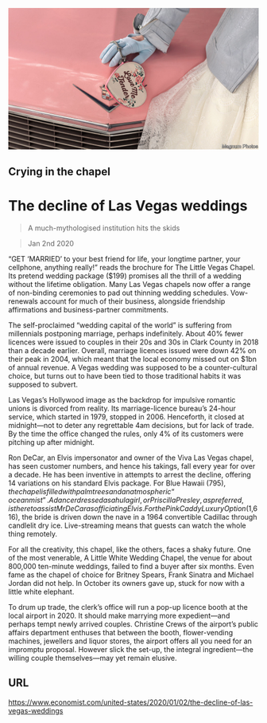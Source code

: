![](./images/20200104_USP005_0.jpg)

## Crying in the chapel

# The decline of Las Vegas weddings

> A much-mythologised institution hits the skids

> Jan 2nd 2020

“GET ‘MARRIED’ to your best friend for life, your longtime partner, your cellphone, anything really!” reads the brochure for The Little Vegas Chapel. Its pretend wedding package ($199) promises all the thrill of a wedding without the lifetime obligation. Many Las Vegas chapels now offer a range of non-binding ceremonies to pad out thinning wedding schedules. Vow-renewals account for much of their business, alongside friendship affirmations and business-partner commitments.

The self-proclaimed “wedding capital of the world” is suffering from millennials postponing marriage, perhaps indefinitely. About 40% fewer licences were issued to couples in their 20s and 30s in Clark County in 2018 than a decade earlier. Overall, marriage licences issued were down 42% on their peak in 2004, which meant that the local economy missed out on $1bn of annual revenue. A Vegas wedding was supposed to be a counter-cultural choice, but turns out to have been tied to those traditional habits it was supposed to subvert.

Las Vegas’s Hollywood image as the backdrop for impulsive romantic unions is divorced from reality. Its marriage-licence bureau’s 24-hour service, which started in 1979, stopped in 2006. Henceforth, it closed at midnight—not to deter any regrettable 4am decisions, but for lack of trade. By the time the office changed the rules, only 4% of its customers were pitching up after midnight.

Ron DeCar, an Elvis impersonator and owner of the Viva Las Vegas chapel, has seen customer numbers, and hence his takings, fall every year for over a decade. He has been inventive in attempts to arrest the decline, offering 14 variations on his standard Elvis package. For Blue Hawaii ($795), the chapel is filled with palm trees and an atmospheric “ocean mist”. A dancer dressed as a hula girl, or Priscilla Presley, as preferred, is there to assist Mr DeCar as officiating Elvis. For the Pink Caddy Luxury Option ($1,616), the bride is driven down the nave in a 1964 convertible Cadillac through candlelit dry ice. Live-streaming means that guests can watch the whole thing remotely.

For all the creativity, this chapel, like the others, faces a shaky future. One of the most venerable, A Little White Wedding Chapel, the venue for about 800,000 ten-minute weddings, failed to find a buyer after six months. Even fame as the chapel of choice for Britney Spears, Frank Sinatra and Michael Jordan did not help. In October its owners gave up, stuck for now with a little white elephant.

To drum up trade, the clerk’s office will run a pop-up licence booth at the local airport in 2020. It should make marrying more expedient—and perhaps tempt newly arrived couples. Christine Crews of the airport’s public affairs department enthuses that between the booth, flower-vending machines, jewellers and liquor stores, the airport offers all you need for an impromptu proposal. However slick the set-up, the integral ingredient—the willing couple themselves—may yet remain elusive.

## URL

https://www.economist.com/united-states/2020/01/02/the-decline-of-las-vegas-weddings
